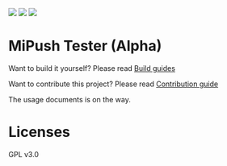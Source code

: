 [![](https://img.shields.io/docker/build/thnuiwelr/mipush.svg)](https://hub.docker.com/r/thnuiwelr/mipush/)
[![](https://img.shields.io/docker/pulls/thnuiwelr/mipush.svg)](https://hub.docker.com/r/thnuiwelr/mipush/)
[![](https://img.shields.io/microbadger/image-size/thnuiwelr/mipush.svg)](https://hub.docker.com/r/thnuiwelr/mipush/)

# MiPush Tester (Alpha)

Want to build it yourself? Please read [Build guides](BUILD.md)

Want to contribute this project? Please read [Contribution guide](CONTRIBUTION.md)

The usage documents is on the way.

# Licenses
GPL v3.0